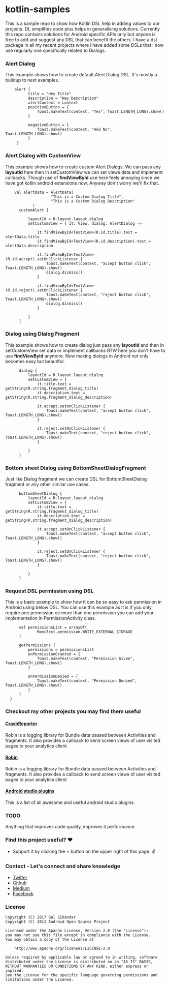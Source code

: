# kotlin-samples
This is a sample repo to show how Kotlin DSL help in adding values to our projects. DL simplifies code plus helps in generalising solutions. Currently this repo contains solutions for Android specific APIs only but anyone is free to add and suggest any DSL that can benefit the others. I have a dsl package in all my recent projects where i have added some DSLs that i now use regularly one specifically related to Dialogs.


### Alert Dialog
This example shows how to create default Alert Dialog DSL. It's mostly a buildup to next examples.

```
    alert {
          title = "Hey Title"
          description = "Hey Description"
          alertContext = context
          positiveButton = {
              Toast.makeText(context, "Yes", Toast.LENGTH_LONG).show()
          }

          negativeButton = {
              Toast.makeText(context, "And No", Toast.LENGTH_LONG).show()
          }
     }
```        

### Alert Dialog with CustomView
This example shows how to create custom Alert Dialogs. We can pass any **layoutId** here then in setCustomView we can set views data and implement callbacks. Though use of **findViewById** use here feels annoying since we have got kotlin android extensions now. Anyway don't worry we'll fix that.

```
    val alertData = AlertData(
                    "This is a Custom Dialog Title",
                    "This is a Custom Dialog Description"
            )
      customAlert {

          layoutId = R.layout.layout_dialog
          setCustomView = { it: View, dialog: AlertDialog ->

              it.findViewById<TextView>(R.id.title).text = alertData.title
              it.findViewById<TextView>(R.id.description).text = alertData.description

              it.findViewById<TextView>(R.id.accept).setOnClickListener {
                  Toast.makeText(context, "accept button click", Toast.LENGTH_LONG).show()
                  dialog.dismiss()
              }

              it.findViewById<TextView>(R.id.reject).setOnClickListener {
                  Toast.makeText(context, "reject button click", Toast.LENGTH_LONG).show()
                  dialog.dismiss()
              }

          }
      }
```    

### Dialog using Dialog Fragment
This example shows how to create dialog just pass any **layoutId** and then in setCustomView set data or implement callbacks BTW here you don't have to use **findViewById** anymore. Now making dialogs in Android not only becomes easy but beautiful.

```
      dialog {
          layoutId = R.layout.layout_dialog
          setCustomView = {
              it.title.text = getString(R.string.fragment_dialog_title)
              it.description.text = getString(R.string.fragment_dialog_description)

              it.accept.setOnClickListener {
                  Toast.makeText(context, "accept button click", Toast.LENGTH_LONG).show()
              }

              it.reject.setOnClickListener {
                  Toast.makeText(context, "reject button click", Toast.LENGTH_LONG).show()
              }

          }
      }
```    

### Bottom sheet Dialog using BottomSheetDialogFragment
Just like Dialog fragment we can create DSL for BottomSheetDialog fragment or any other similar use cases.
```
      bottomSheetDialog {
          layoutId = R.layout.layout_dialog
          setCustomView = {
              it.title.text = getString(R.string.fragment_dialog_title)
              it.description.text = getString(R.string.fragment_dialog_description)

              it.accept.setOnClickListener {
                  Toast.makeText(context, "accept button click", Toast.LENGTH_LONG).show()
              }

              it.reject.setOnClickListener {
                  Toast.makeText(context, "reject button click", Toast.LENGTH_LONG).show()
              }

          }
      }

```   


### Request DSL permission using DSL
This is a basic example to show how it can be so easy to ask permission in Android using below DSL. You can use this example as it is if you only require one permission oe more than one permission you can add your implementation in PermissionActivity class.
```
      val permissionsList = arrayOf(
              Manifest.permission.WRITE_EXTERNAL_STORAGE
      )

      getPermissions {
          permissions = permissionsList
          onPermissionGranted = {
              Toast.makeText(context, "Permission Given", Toast.LENGTH_LONG).show()
          }

          onPermissionDenied = {
              Toast.makeText(context, "Permission Denied", Toast.LENGTH_LONG).show()
          }
      }
  }
```    

### Checkout my other projects you may find them useful

 #### [CrashReporter](https://github.com/MindorksOpenSource/CrashReporter)
 
 Robin is a logging library for Bundle data passed between Activities and fragments. It also provides a callback to send screen views of user visited pages to your analytics client

 #### [Robin](https://github.com/balsikandar/Robin)
 
 Robin is a logging library for Bundle data passed between Activities and fragments. It also provides a callback to send screen views of user visited pages to your analytics client
 
 #### [Android studio plugins](https://github.com/balsikandar/Android-Studio-Plugins)
 
 This is a list of all awesome and useful android studio plugins.



### TODO
Anything that improves code quality, improves it performance.
### Find this project useful? :heart:
* Support it by clicking the :star: button on the upper right of this page. :v:

### Contact - Let's connect and share knowledge
- [Twitter](https://twitter.com/balsikandar)
- [Github](https://github.com/balsikandar)
- [Medium](https://medium.com/@balsikandar.nsit)
- [Facebook](https://www.facebook.com/balsikandar)

### License

   ```
   Copyright (C) 2017 Bal Sikandar
   Copyright (C) 2011 Android Open Source Project

   Licensed under the Apache License, Version 2.0 (the "License");
   you may not use this file except in compliance with the License.
   You may obtain a copy of the License at

       http://www.apache.org/licenses/LICENSE-2.0

   Unless required by applicable law or agreed to in writing, software
   distributed under the License is distributed on an "AS IS" BASIS,
   WITHOUT WARRANTIES OR CONDITIONS OF ANY KIND, either express or implied.
   See the License for the specific language governing permissions and
   limitations under the License.
   ```

